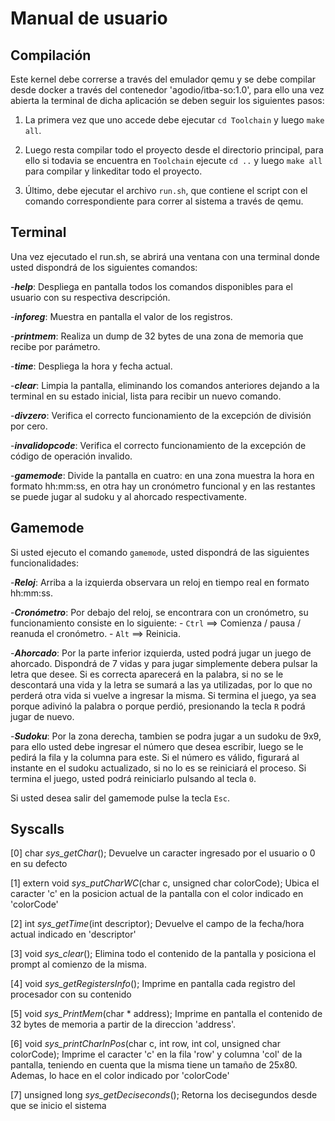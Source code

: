 # Manual de usuario #

## Compilación
Este kernel debe correrse a través del emulador qemu y se debe compilar desde docker a través del contenedor 'agodio/itba-so:1.0', para ello una vez abierta la terminal de dicha aplicación se deben seguir los siguientes pasos:

1. La primera vez que uno accede debe ejecutar `cd Toolchain` y luego `make all`.

2. Luego resta compilar todo el proyecto desde el directorio principal, para ello si todavia se encuentra en `Toolchain` ejecute `cd ..` y luego `make all` para compilar y linkeditar todo el proyecto. 

3. Último, debe ejecutar el archivo `run.sh`, que contiene el script con el comando correspondiente para correr al sistema a través de qemu.


## Terminal

Una vez ejecutado el run.sh, se abrirá una ventana con una terminal donde usted dispondrá de los siguientes comandos:

-***help***: Despliega en pantalla todos los comandos disponibles para el usuario con su respectiva descripción.

-***inforeg***: Muestra en pantalla el valor de los registros.

-***printmem***: Realiza un dump de 32 bytes de una zona de memoria que recibe por parámetro. 

-***time***: Despliega la hora y fecha actual.

-***clear***: Limpia la pantalla, eliminando los comandos anteriores dejando a la terminal en su estado inicial, lista para recibir un nuevo comando.

-***divzero***: Verifica el correcto funcionamiento de la excepción de división por cero.

-***invalidopcode***: Verifica el correcto funcionamiento de la excepción de código de operación invalido.

-***gamemode***: Divide la pantalla en cuatro: en una zona muestra la hora en formato hh:mm:ss, en otra hay un cronómetro funcional y en las restantes se puede jugar al sudoku y al ahorcado respectivamente.


## Gamemode

Si usted ejecuto el comando `gamemode`, usted dispondrá de las siguientes funcionalidades:

-***Reloj***: Arriba a la izquierda observara un reloj en tiempo real en formato hh:mm:ss.

-***Cronómetro***: Por debajo del reloj, se encontrara con un cronómetro, su funcionamiento consiste en lo siguiente:
	- `Ctrl` ==> Comienza / pausa / reanuda el cronómetro.
	- `Alt` ==> Reinicia.

-***Ahorcado***: Por la parte inferior izquierda, usted podrá jugar un juego de ahorcado. Dispondrá de 7 vidas y para jugar simplemente debera pulsar la letra que desee. Si es correcta aparecerá en la palabra, si no se le descontará una vida y la letra se sumará a las ya utilizadas, por lo que no perderá otra vida si vuelve a ingresar la misma.
Si termina el juego, ya sea porque adivinó la palabra o porque perdió, presionando la tecla `R` podrá jugar de nuevo.

-***Sudoku***: Por la zona derecha, tambien se podra jugar a un sudoku de 9x9, para ello usted debe ingresar el número que desea escribir, luego se le pedirá la fila y la columna para este. Si el número es válido, figurará al instante en el sudoku actualizado, si no lo es se reiniciará el proceso.
	Si termina el juego, usted podrá reiniciarlo pulsando al tecla `0`.

Si usted desea salir del gamemode pulse la tecla `Esc`.

## Syscalls

[0] char *sys_getChar*();
Devuelve un caracter ingresado por el usuario o 0 en su defecto

[1] extern void *sys_putCharWC*(char c, unsigned char colorCode);
Ubica el caracter 'c' en la posicion actual de la pantalla con el color indicado en 'colorCode'

[2] int *sys_getTime*(int descriptor);
Devuelve el campo de la fecha/hora actual indicado en 'descriptor'

[3] void *sys_clear*();
Elimina todo el contenido de la pantalla y posiciona el prompt al comienzo de la misma.

[4] void *sys_getRegistersInfo*();
Imprime en pantalla cada registro del procesador con su contenido

[5] void *sys_PrintMem*(char * address);
Imprime en pantalla el contenido de 32 bytes de memoria a partir de la direccion 'address'.

[6] void *sys_printCharInPos*(char c, int row, int col, unsigned char colorCode);
Imprime el caracter 'c' en la fila 'row' y columna 'col' de la pantalla, teniendo en cuenta que la misma tiene un tamaño de 25x80. Ademas, lo hace en el color indicado por 'colorCode'

[7] unsigned long *sys_getDeciseconds*();
Retorna los decisegundos desde que se inicio el sistema



